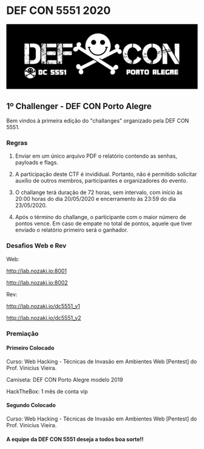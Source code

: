 # DEF CON 5551 2020

![](defcon5551.jpg)

## 1º Challenger - DEF CON Porto Alegre

Bem vindos à primeira edição do "challanges" organizado pela DEF CON 5551.

### Regras

1. Enviar em um único arquivo PDF o relatório contendo as senhas, payloads e flags.

2. A participação deste CTF é invididual. Portanto, não é permitido solicitar auxílio de outros membros, participantes e organizadores do evento.

3. O challange terá duração de 72 horas, sem intervalo, com início às 20:00 horas do dia 20/05/2020 e encerramento às 23:59 do dia 23/05/2020.

4. Após o término do challange, o participante com o maior número de pontos vence. Em caso de empate no total de pontos, aquele que tiver enviado o relatório primeiro será o ganhador.

### Desafios Web e Rev

Web:

http://lab.nozaki.io:8001

http://lab.nozaki.io:8002

Rev:

http://lab.nozaki.io/dc5551_v1

http://lab.nozaki.io/dc5551_v2

### Premiação

#### Primeiro Colocado

Curso: Web Hacking - Técnicas de Invasão em Ambientes Web [Pentest] do Prof. Vinicius Vieira.

Camiseta: DEF CON Porto Alegre modelo 2019

HackTheBox: 1 mês de conta vip

#### Segundo Colocado

Curso: Web Hacking - Técnicas de Invasão em Ambientes Web [Pentest] do Prof. Vinicius Vieira.

#### A equipe da DEF CON 5551 deseja a todos boa sorte!!
